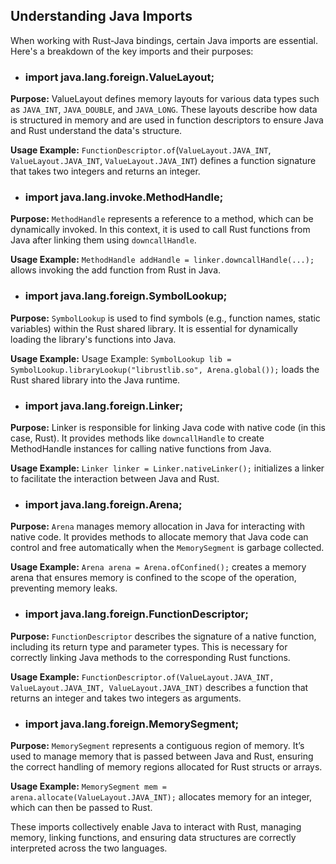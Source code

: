 ## Understanding Java Imports

When working with Rust-Java bindings, certain Java imports are essential. Here's a breakdown of the key imports and their purposes:

- ### import java.lang.foreign.ValueLayout;
**Purpose:** ValueLayout defines memory layouts for various data types such as `JAVA_INT`, `JAVA_DOUBLE`, and `JAVA_LONG`. These layouts describe how data is structured in memory and are used in function descriptors to ensure Java and Rust understand the data's structure.

**Usage Example:** `FunctionDescriptor.of`(`ValueLayout.JAVA_INT`, `ValueLayout.JAVA_INT`, `ValueLayout.JAVA_INT`) defines a function signature that takes two integers and returns an integer.

- ### import java.lang.invoke.MethodHandle;
**Purpose:** `MethodHandle` represents a reference to a method, which can be dynamically invoked. In this context, it is used to call Rust functions from Java after linking them using `downcallHandle`.

**Usage Example:** `MethodHandle addHandle = linker.downcallHandle(...);` allows invoking the add function from Rust in Java.

- ### import java.lang.foreign.SymbolLookup;
**Purpose:** `SymbolLookup` is used to find symbols (e.g., function names, static variables) within the Rust shared library. It is essential for dynamically loading the library's functions into Java.

**Usage Example:** Usage Example: `SymbolLookup lib = SymbolLookup.libraryLookup("librustlib.so", Arena.global());` loads the Rust shared library into the Java runtime.

- ### import java.lang.foreign.Linker;
**Purpose:** Linker is responsible for linking Java code with native code (in this case, Rust). It provides methods like `downcallHandle` to create MethodHandle instances for calling native functions from Java.

**Usage Example:** `Linker linker = Linker.nativeLinker();` initializes a linker to facilitate the interaction between Java and Rust.

- ### import java.lang.foreign.Arena;
**Purpose:** `Arena` manages memory allocation in Java for interacting with native code. It provides methods to allocate memory that Java code can control and free automatically when the `MemorySegment` is garbage collected.

**Usage Example:** `Arena arena = Arena.ofConfined();` creates a memory arena that ensures memory is confined to the scope of the operation, preventing memory leaks.

- ### import java.lang.foreign.FunctionDescriptor;
**Purpose:** `FunctionDescriptor` describes the signature of a native function, including its return type and parameter types. This is necessary for correctly linking Java methods to the corresponding Rust functions.

**Usage Example:** `FunctionDescriptor.of(ValueLayout.JAVA_INT, ValueLayout.JAVA_INT, ValueLayout.JAVA_INT)` describes a function that returns an integer and takes two integers as arguments.

- ### import java.lang.foreign.MemorySegment;
**Purpose:** `MemorySegment` represents a contiguous region of memory. It’s used to manage memory that is passed between Java and Rust, ensuring the correct handling of memory regions allocated for Rust structs or arrays.

**Usage Example:** `MemorySegment mem = arena.allocate(ValueLayout.JAVA_INT);` allocates memory for an integer, which can then be passed to Rust.

These imports collectively enable Java to interact with Rust, managing memory, linking functions, and ensuring data structures are correctly interpreted across the two languages.

